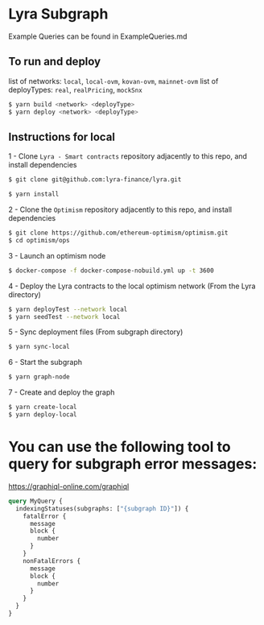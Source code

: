 # Lyra Subgraph

Example Queries can be found in ExampleQueries.md

## To run and deploy

list of networks: `local`, `local-ovm`, `kovan-ovm`, `mainnet-ovm`
list of deployTypes: `real`, `realPricing`, `mockSnx`

```bash
$ yarn build <network> <deployType>
$ yarn deploy <network> <deployType>
```

## Instructions for local

1 - Clone `Lyra - Smart contracts` repository adjacently to this repo, and install dependencies

```bash
$ git clone git@github.com:lyra-finance/lyra.git

$ yarn install
```

2 - Clone the `Optimism` repository adjacently to this repo, and install dependencies

```bash
$ git clone https://github.com/ethereum-optimism/optimism.git
$ cd optimism/ops
```

3 - Launch an optimism node

```bash
$ docker-compose -f docker-compose-nobuild.yml up -t 3600
```

4 - Deploy the Lyra contracts to the local optimism network (From the Lyra directory)

```bash
$ yarn deployTest --network local
$ yarn seedTest --network local
```

5 - Sync deployment files (From subgraph directory)

```bash
$ yarn sync-local
```

6 - Start the subgraph

```bash
$ yarn graph-node
```

7 - Create and deploy the graph

```bash
$ yarn create-local
$ yarn deploy-local
```

# You can use the following tool to query for subgraph error messages: 
https://graphiql-online.com/graphiql

```graphql
query MyQuery {
  indexingStatuses(subgraphs: ["{subgraph ID}"]) {
    fatalError {
      message
      block {
        number
      }
    }
    nonFatalErrors {
      message
      block {
        number
      }
    }
  }
}

```